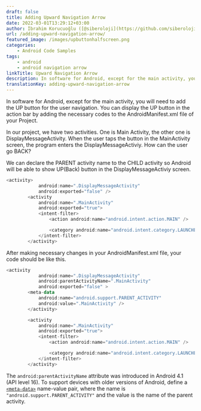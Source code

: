 ```yaml
---
draft: false
title: Adding Upward Navigation Arrow
date: 2022-03-01T13:29:12+03:00
author: İbrahim Korucuoğlu ([@siberoloji](https://github.com/siberoloji))
url: /adding-upward-navigation-arrow/
featured_image: /images/upbuttonhalfscreen.png
categories:
    - Android Code Samples
tags:
    - android
    - android navigation arrow
linkTitle: Upward Navigation Arrow
description: In software for Android, except for the main activity, you will need to add the UP button for the user navigation.
translationKey: adding-upward-navigation-arrow
---
```

In software for Android, except for the main activity, you will need to add the UP button for the user navigation. You can display the UP button in the action bar by adding the necessary codes to the AndroidManifest.xml file of your Project.

In our project, we have two activities. One is Main Activity, the other one is DisplayMessageActivity. When the user taps the button in the MainActivity screen, the program enters the DisplayMessageActiviy. How can the user go BACK?

We can declare the PARENT activity name to the CHILD activity so Android will be able to show UP(Back) button in the DisplayMessageActiviy screen.

```kotlin
<activity>
            android:name=".DisplayMessageActivity"
            android:exported="false" />
        <activity
            android:name=".MainActivity"
            android:exported="true">
            <intent-filter>
                <action android:name="android.intent.action.MAIN" />

                <category android:name="android.intent.category.LAUNCHER" />
            </intent-filter>
        </activity>
```

After making necessary changes in your AndroidManifest.xml file, your code should be like this.

```kotlin
<activity
            android:name=".DisplayMessageActivity"
            android:parentActivityName=".MainActivity"
            android:exported="false" >
        <meta-data
            android:name="android.support.PARENT_ACTIVITY"
            android:value=".MainActivity" />
        </activity>

        <activity
            android:name=".MainActivity"
            android:exported="true">
            <intent-filter>
                <action android:name="android.intent.action.MAIN" />

                <category android:name="android.intent.category.LAUNCHER" />
            </intent-filter>
        </activity>
```

The `android:parentActivityName` attribute was introduced in Android 4.1 (API level 16). To support devices with older versions of Android, define a 
[`<meta-data>`](https://developer.android.com/guide/topics/manifest/meta-data-element) name-value pair, where the name is `"android.support.PARENT_ACTIVITY"` and the value is the name of the parent activity.
